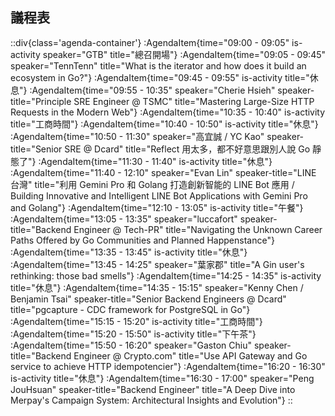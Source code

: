 ## 議程表

::div{class='agenda-container'}
:AgendaItem{time="09:00 - 09:05" is-activity speaker="GTB" title="總召開場"}
:AgendaItem{time="09:05 - 09:45" speaker="TennTenn" title="What is the iterator and how does it build an ecosystem in Go?"}
:AgendaItem{time="09:45 - 09:55" is-activity title="休息"}
:AgendaItem{time="09:55 - 10:35" speaker="Cherie Hsieh" speaker-title="Principle SRE Engineer @ TSMC" title="Mastering Large-Size HTTP Requests in the Modern Web"}
:AgendaItem{time="10:35 - 10:40" is-activity title="工商時間"}
:AgendaItem{time="10:40 - 10:50" is-activity title="休息"}
:AgendaItem{time="10:50 - 11:30" speaker="高宜誠 / YC Kao" speaker-title="Senior SRE @ Dcard" title="Reflect 用太多，都不好意思跟別人說 Go 靜態了"}
:AgendaItem{time="11:30 - 11:40" is-activity title="休息"}
:AgendaItem{time="11:40 - 12:10" speaker="Evan Lin" speaker-title="LINE 台灣" title="利用 Gemini Pro 和 Golang 打造創新智能的 LINE Bot 應用 / Building Innovative and Intelligent LINE Bot Applications with Gemini Pro and Golang"}
:AgendaItem{time="12:10 - 13:05" is-activity title="午餐"}
:AgendaItem{time="13:05 - 13:35" speaker="luccafort" speaker-title="Backend Engineer @ Tech-PR" title="Navigating the Unknown Career Paths Offered by Go Communities and Planned Happenstance"}
:AgendaItem{time="13:35 - 13:45" is-activity title="休息"}
:AgendaItem{time="13:45 - 14:25" speaker="葉家郡" title="A Gin user's rethinking: those bad smells"}
:AgendaItem{time="14:25 - 14:35" is-activity title="休息"}
:AgendaItem{time="14:35 - 15:15" speaker="Kenny Chen / Benjamin Tsai" speaker-title="Senior Backend Engineers @ Dcard" title="pgcapture - CDC framework for PostgreSQL in Go"}
:AgendaItem{time="15:15 - 15:20" is-activity title="工商時間"}
:AgendaItem{time="15:20 - 15:50" is-activity title="下午茶"}
:AgendaItem{time="15:50 - 16:20" speaker="Gaston Chiu" speaker-title="Backend Engineer @ Crypto.com" title="Use API Gateway and Go service to achieve HTTP idempotencier"}
:AgendaItem{time="16:20 - 16:30" is-activity title="休息"}
:AgendaItem{time="16:30 - 17:00" speaker="Peng JouHsuan" speaker-title="Backend Engineer" title="A Deep Dive into Merpay's Campaign System: Architectural Insights and Evolution"}
::

